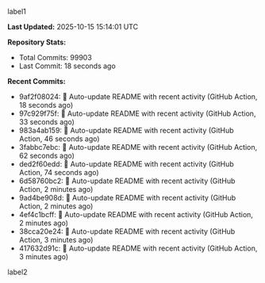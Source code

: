 
label1 
<!-- ACTIVITY_START -->
**Last Updated:** 2025-10-15 15:14:01 UTC

**Repository Stats:**
- Total Commits: 99903
- Last Commit: 18 seconds ago

**Recent Commits:**
- 9af2f08024: 🤖 Auto-update README with recent activity (GitHub Action, 18 seconds ago)
- 97c929f75f: 🤖 Auto-update README with recent activity (GitHub Action, 33 seconds ago)
- 983a4ab159: 🤖 Auto-update README with recent activity (GitHub Action, 46 seconds ago)
- 3fabbc7ebc: 🤖 Auto-update README with recent activity (GitHub Action, 62 seconds ago)
- ded2f60edd: 🤖 Auto-update README with recent activity (GitHub Action, 74 seconds ago)
- 6d58760bc2: 🤖 Auto-update README with recent activity (GitHub Action, 2 minutes ago)
- 9ad4be908d: 🤖 Auto-update README with recent activity (GitHub Action, 2 minutes ago)
- 4ef4c1bcff: 🤖 Auto-update README with recent activity (GitHub Action, 2 minutes ago)
- 38cca20e24: 🤖 Auto-update README with recent activity (GitHub Action, 3 minutes ago)
- 417632d91c: 🤖 Auto-update README with recent activity (GitHub Action, 3 minutes ago)
<!-- ACTIVITY_END -->

label2
